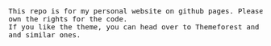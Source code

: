 <pre>
This repo is for my personal website on github pages. Please do not clone as I do not 
own the rights for the code.
If you like the theme, you can head over to Themeforest and you can find pretty affordable
and similar ones.


</pre>
